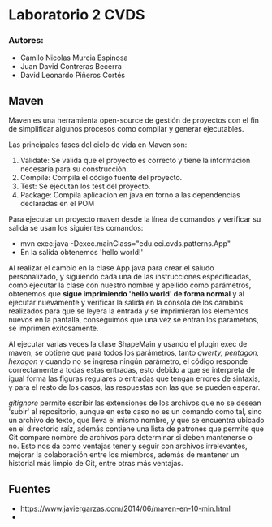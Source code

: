 # Laboratorio 2 CVDS
### Autores: 
* Camilo Nicolas Murcia Espinosa
* Juan David Contreras Becerra
* David Leonardo Piñeros Cortés

## Maven
Maven es una herramienta open-source de gestión de proyectos con el fin de simplificar algunos procesos como compilar y generar ejecutables. 

Las principales fases del ciclo de vida en Maven son:
1. Validate: Se valida que el proyecto es correcto y tiene la información necesaria para su construcción.
2. Compile: Compila el código fuente del proyecto.
3. Test: Se ejecutan los test del proyecto.
4. Package: Compila aplicacion en java en torno a las dependencias declaradas en el POM
   
Para ejecutar un proyecto maven desde la línea de comandos y verificar su salida se usan los siguientes comandos:
* mvn exec:java -Dexec.mainClass="edu.eci.cvds.patterns.App"
* En la salida obtenemos 'hello world!'

Al realizar el cambio en la clase App.java para crear el saludo personalizado, y siguiendo cada una de las instrucciones especificadas, como ejecutar la clase con nuestro nombre y apellido como parámetros, obtenemos que **sigue imprimiendo 'hello world' de forma normal** y al ejecutar nuevamente y verificar la salida en la consola de los cambios realizados para que se leyera la entrada y se imprimieran los elementos nuevos en la pantalla, conseguimos que una vez se entran los parametros, se imprimen exitosamente. 

Al ejecutar varias veces la clase ShapeMain y usando el plugin exec de maven, se obtiene que para todos los parámetros, tanto *qwerty, pentagon, hexagon* y cuando no se ingresa ningún parámetro, el código responde correctamente a todas estas entradas, esto debido a que se interpreta de igual forma las figuras regulares o entradas que tengan errores de sintaxis, y para el resto de los casos, las respuestas son las que se pueden esperar.

*gitignore* permite escribir las extensiones de los archivos que no se desean 'subir' al repositorio, aunque en este caso no es un comando como tal, sino un archivo de texto, que lleva el mismo nombre, y que se encuentra ubicado en el directorio raíz, además contiene una lista de patrones que permite que Git compare nombre de archivos para determinar si deben mantenerse o no. Esto nos da como ventajas tener y seguir con archivos irrelevantes, mejorar la colaboración entre los miembros, además de mantener un historial más limpio de Git, entre otras más ventajas.
## Fuentes
* https://www.javiergarzas.com/2014/06/maven-en-10-min.html
* 
